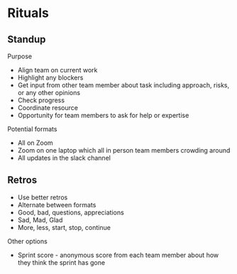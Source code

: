 # Rituals

## Standup

Purpose

- Align team on current work
- Highlight any blockers
- Get input from other team member about task including approach, risks, or any other opinions
- Check progress
- Coordinate resource
- Opportunity for team members to ask for help or expertise

Potential formats

- All on Zoom
- Zoom on one laptop which all in person team members crowding around
- All updates in the slack channel

## Retros

- Use better retros
- Alternate between formats
- Good, bad, questions, appreciations
- Sad, Mad, Glad
- More, less, start, stop, continue

Other options

- Sprint score - anonymous score from each team member about how they think the sprint has gone
